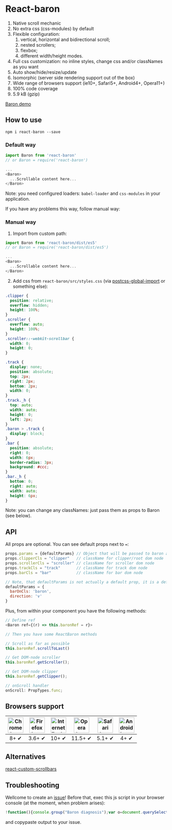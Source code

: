 # React-baron

1. Native scroll mechanic
2. No extra css (css-modules) by default
3. Flexible configuration:
    1. vertical, horizontal and bidirectional scroll;
    2. nested scrollers;
    3. flexbox;
    4. different width/height modes.
4. Full css customization: no inline styles, change css and/or classNames as you want
5. Auto show/hide/resize/update
6. Isomorphic (server side rendering support out of the box)
7. Wide range of browsers support (ie10+, Safari5+, Android4+, Opera11+)
8. 100% code coverage
9. 5.9 kB (gzip)

[Baron demo](http://diokuz.github.io/baron/)

## How to use

```
npm i react-baron --save
```

### Default way

```js
import Baron from 'react-baron'
// or Baron = require('react-baron')

...
<Baron>
  ...Scrollable content here...
</Baron>
```

Note: you need configured loaders: `babel-loader` and `css-modules` in your application.

If you have any problems this way, follow manual way:

### Manual way

1. Import from custom path:

```js
import Baron from 'react-baron/dist/es5'
// or Baron = require('react-baron/dist/es5')

...
<Baron>
  ...Scrollable content here...
</Baron>
```

2. Add css from `react-baron/src/styles.css` (via [postcss-global-import](https://www.npmjs.com/package/postcss-global-import) or something else):

```css
.clipper {
  position: relative;
  overflow: hidden;
  height: 100%;
}
.scroller {
  overflow: auto;
  height: 100%;
}
.scroller::-webkit-scrollbar {
  width: 0;
  height: 0;
}

.track {
  display: none;
  position: absolute;
  top: 2px;
  right: 2px;
  bottom: 2px;
  width: 0;
}
.track._h {
  top: auto;
  width: auto;
  height: 0;
  left: 2px;
}
.baron > .track {
  display: block;
}
.bar {
  position: absolute;
  right: 0;
  width: 6px;
  border-radius: 3px;
  background: #ccc;
}
.bar._h {
  bottom: 0;
  right: auto;
  width: auto;
  height: 6px;
}
```

Note: you can change any classNames: just pass them as props to Baron (see below).

## API

All <Baron> props are optional. You can see default props next to `=`:

```js
props.params = {defaultParams} // Object that will be passed to baron as `params` (see baron API https://github.com/Diokuz/baron)
props.clipperCls = "clipper"   // className for clipper/root dom node
props.scrollerCls = "scroller" // className for scroller dom node
props.trackCls = "track"       // className for track dom node
props.barCls = "bar"           // className for bar dom node

// Note, that defaultParams is not actually a default prop, it is a defaults for `props.params` object.
defaultParams = {
  barOnCls: 'baron',
  direction: 'v'
}
```

Plus, from within your component you have the following methods:

```js
// Define ref
<Baron ref={(r) => this.baronRef = r}>

// Then you have some ReactBaron methods

// Scroll as far as possible
this.baronRef.scrollToLast()

// Get DOM-node scroller
this.baronRef.getScroller();

// Get DOM-node clipper
this.baronRef.getClipper();

// onScroll handler
onScroll: PropTypes.func;
```

## Browsers support

| <img src="http://diokuz.github.io/pics/chrome.png" width="48px" height="48px" alt="Chrome logo"> | <img src="http://diokuz.github.io/pics/firefox.png" width="48px" height="48px" alt="Firefox logo"> | <img src="http://diokuz.github.io/pics/ie.png" width="48px" height="48px" alt="Internet Explorer logo"> | <img src="http://diokuz.github.io/pics/opera.png" width="48px" height="48px" alt="Opera logo"> | <img src="http://diokuz.github.io/pics/safari.png" width="48px" height="48px" alt="Safari logo"> | <img src="http://diokuz.github.io/pics/android.png" width="48px" height="48px" alt="Android browser logo"> |
|:---:|:---:|:---:|:---:|:---:|:---:|
| 8+ ✔ | 3.6+ ✔ | 10+ ✔ | 11.5+ ✔ | 5.1+ ✔ | 4+ ✔ |

## Alternatives

[react-custom-scrollbars](https://github.com/malte-wessel/react-custom-scrollbars)

## Troubleshooting

Wellcome to create an [issue](https://github.com/Diokuz/react-baron/issues/new)! Before that, exec this js script in your browser console (at the moment, when problem arises):

```js
!function(){console.group("Baron diagnosis");var o=document.querySelectorAll("[data-baron-v-id]");console.log("Total barons found: ",o.length),o.forEach(function(o,t){var e=o.children[0];console.group("Baron root "+t),console.log("Root: ",o),console.log("Maybe scroller: ",e),console.log("Root data: ",{scrollHeight:o.scrollHeight,offsetHeight:o.offsetHeight,overflow:o.style.overflow,clientWidth:o.clientWidth,offsetWidth:o.offsetWidth}),console.log("Scroller data: ",{scrollHeight:e.scrollHeight,offsetHeight:e.offsetHeight,clientWidth:e.clientWidth,offsetWidth:e.offsetWidth}),console.groupEnd()})}();
```

and copypaste output to your issue.
